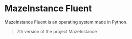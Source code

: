 # MazeInstance Fluent
MazeInstance Fluent is an operating system made in Python.
> 7th version of the project MazeInstance
